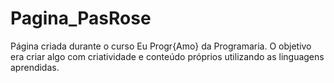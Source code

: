 # Pagina_PasRose
Página criada durante o curso Eu Progr{Amo} da Programaria. O objetivo era criar algo com criatividade e conteúdo próprios utilizando as linguagens aprendidas.
